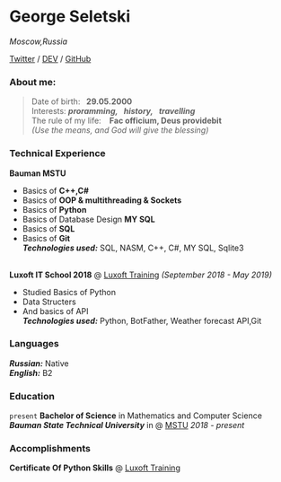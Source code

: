 # George Seletski
_Moscow,Russia_

[Twitter](https://twitter.com/seletskygeo) / [DEV](https://dev.to/georgeseletski) / [GitHub](https://github.com/George-Seletski)
### About me:
> Date of birth:&ensp;  **29.05.2000** <br/>
> Interests: ***proramming,&ensp; history,&ensp; travelling***<br/>
> The rule of my life: &ensp; **Fac officium, Deus providebit**<br/>
>  _(Use the means, and God will give the blessing)_ <br/>

### Technical Experience
**Bauman MSTU**
- Basics of **C++,C#**
- Basics of **OOP & multithreading & Sockets**
- Basics of **Python**
- Basics of Database Design **MY SQL**
- Basics of **SQL** 
- Basics of **Git**<br/>
  _**Technologies used:**_ SQL, NASM, C++, C#, MY SQL, Sqlite3<br/>
  <br/>

**Luxoft IT School 2018**  @ [Luxoft Training](https://www.luxoft-training.ru/) 
_(September 2018 - May 2019)_
- Studied Basics of Python
- Data Structers
- And basics of API <br/>
 _**Technologies used:**_ Python, BotFather, Weather forecast API,Git

### Languages 
***Russian:*** Native<br/>
***English:*** B2

### Education
`present`
**Bachelor of Science** in Mathematics and Computer Science <br>
***Bauman State Technical University*** in @ [MSTU](https://bmstu.ru/) 
_2018 - present_

### Accomplishments
**Certificate Of Python Skills** @ [Luxoft Training](https://www.luxoft-training.ru/) 

